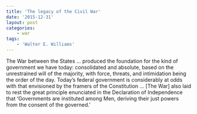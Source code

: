 ```yaml
---
title: 'The legacy of the Civil War'
date: '2015-12-31'
layout: post
categories:
    - war
tags:
    - 'Walter E. Williams'
---
```


The War between the States … produced the foundation for the kind of government we have today: consolidated and absolute, based on the unrestrained will of the majority, with force, threats, and intimidation being the order of the day. Today’s federal government is considerably at odds with that envisioned by the framers of the Constitution … \[The War\] also laid to rest the great principle enunciated in the Declaration of Independence that ‘Governments are instituted among Men, deriving their just powers from the consent of the governed.’